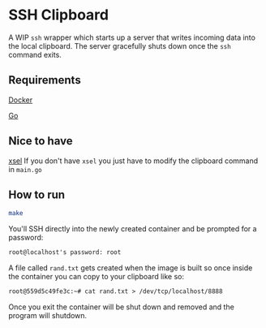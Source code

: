# SSH Clipboard

A WIP `ssh` wrapper which starts up a server that writes incoming
data into the local clipboard. The server gracefully shuts down
once the `ssh` command exits.

## Requirements

[Docker](https://www.docker.com/)

[Go](https://go.dev/)

## Nice to have

[xsel](https://github.com/kfish/xsel)
If you don't have `xsel` you just have to modify the clipboard command in `main.go`

## How to run

```bash
make
```

You'll SSH directly into the newly created container and be prompted for a password:

```txt
root@localhost's password: root
```

A file called `rand.txt` gets created when the image is built so once inside the
container you can copy to your clipboard like so:

```txt
root@559d5c49fe3c:~# cat rand.txt > /dev/tcp/localhost/8888
```

Once you exit the container will be shut down and removed and the program will shutdown.
